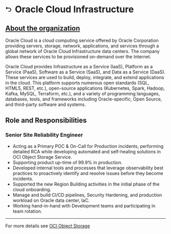 <h1><a href="{{ "/" | absolute_url }}"><img style="max-width: 4%" src="/images/back.png"></a><label style="margin-left: 2%">Oracle Cloud Infrastructure</label></h1>

<h2><a href="https://www.oracle.com/in/cloud/" target="_blank">About the organization</a></h2>

Oracle Cloud is a cloud computing service offered by Oracle Corporation providing servers, storage, network, applications, and services through a global network of Oracle Cloud Infrastructure data centers. The company allows these services to be provisioned on-demand over the Internet.

Oracle Cloud provides Infrastructure as a Service (IaaS), Platform as a Service (PaaS), Software as a Service (SaaS), and Data as a Service (DaaS). These services are used to build, deploy, integrate, and extend applications in the cloud. This platform supports numerous open standards (SQL, HTML5, REST, etc.), open-source applications (Kubernetes, Spark, Hadoop, Kafka, MySQL, Terraform, etc.), and a variety of programming languages, databases, tools, and frameworks including Oracle-specific, Open Source, and third-party software and systems.

## Role and Responsibilities

### Senior Site Reliability Engineer
- Acting as a Primary POC & On-Call for Production incidents, performing detailed RCA while
developing automated and self-healing solutions in OCI Object Storage Service.
- Supporting product up-time of 99.9% in production.
- Developed internal tools and processes that leverage observability best practices to proactively identify and
resolve issues before they become incidents.
- Supported the new Region Building activities in the initial phase of the cloud onboarding.
- Manage and build CI/CD pipelines, Security Hardening, and production workload on Oracle data center, IaC.
- Working hand-in-hand with Development teams and participating in team rotation.

---

For more details see <a href="https://docs.oracle.com/en-us/iaas/Content/Object/Concepts/objectstorageoverview.htm" target="_blank">OCI Object Storage</a>
